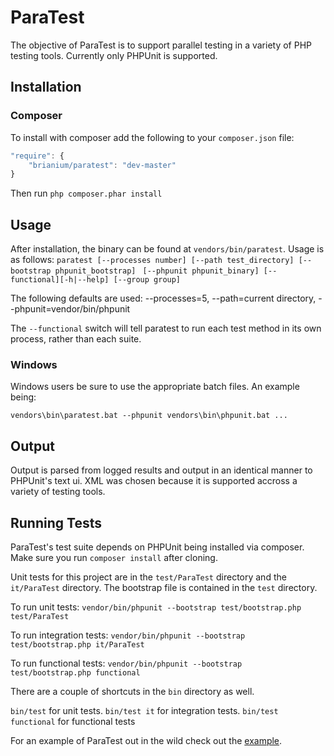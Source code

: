 ParaTest
========
The objective of ParaTest is to support parallel testing in a variety of PHP testing tools. Currently only PHPUnit is supported.

Installation
------------
### Composer ###
To install with composer add the following to your `composer.json` file:
```js
"require": {
    "brianium/paratest": "dev-master"
}
```
Then run `php composer.phar install`

Usage
-----
After installation, the binary can be found at `vendors/bin/paratest`. Usage is as follows:
`paratest [--processes number] [--path test_directory] [--bootstrap phpunit_bootstrap] `
`[--phpunit phpunit_binary] [--functional][-h|--help] [--group group]`

The following defaults are used: --processes=5, --path=current directory, --phpunit=vendor/bin/phpunit

The `--functional` switch will tell paratest to run each test method in its own process, rather than each suite.

### Windows ###
Windows users be sure to use the appropriate batch files.
An example being:

`vendors\bin\paratest.bat --phpunit vendors\bin\phpunit.bat ...`

Output
------
Output is parsed from logged results and output in an identical manner to PHPUnit's text ui. XML was chosen because it is supported accross a variety of testing tools.

Running Tests
-------------
ParaTest's test suite depends on PHPUnit being installed via composer. Make sure you run `composer install` after cloning.

Unit tests for this project are in the `test/ParaTest` directory and the `it/ParaTest` directory. The bootstrap file is contained in the `test` directory.

To run unit tests:
`vendor/bin/phpunit --bootstrap test/bootstrap.php test/ParaTest`

To run integration tests:
`vendor/bin/phpunit --bootstrap test/bootstrap.php it/ParaTest`

To run functional tests:
`vendor/bin/phpunit --bootstrap test/bootstrap.php functional`

There are a couple of shortcuts in the `bin` directory as well.

`bin/test` for unit tests.
`bin/test it` for integration tests.
`bin/test functional` for functional tests

For an example of ParaTest out in the wild check out the [example](https://github.com/brianium/paratest-selenium).